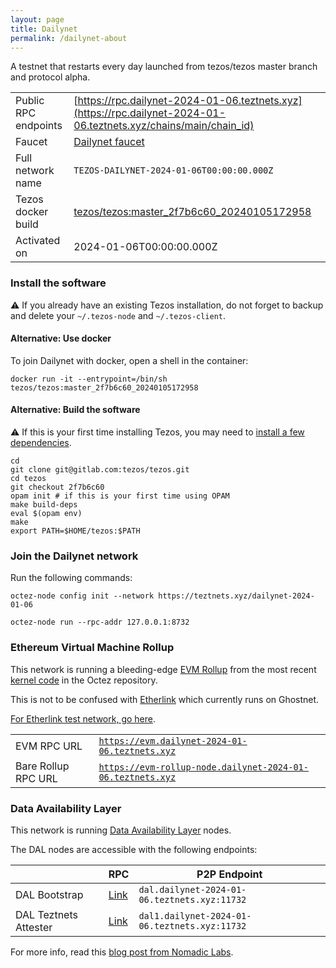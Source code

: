```yaml
---
layout: page
title: Dailynet
permalink: /dailynet-about
---
```


A testnet that restarts every day launched from tezos/tezos master branch and protocol alpha.

| | |
|-------|---------------------|
| Public RPC endpoints | [https://rpc.dailynet-2024-01-06.teztnets.xyz](https://rpc.dailynet-2024-01-06.teztnets.xyz/chains/main/chain_id)<br/> |
| Faucet | [Dailynet faucet](https://faucet.dailynet-2024-01-06.teztnets.xyz) |
| Full network name | `TEZOS-DAILYNET-2024-01-06T00:00:00.000Z` |
| Tezos docker build | [tezos/tezos:master_2f7b6c60_20240105172958](https://hub.docker.com/r/tezos/tezos/tags?page=1&ordering=last_updated&name=master_2f7b6c60_20240105172958) |
| Activated on | 2024-01-06T00:00:00.000Z |





### Install the software

⚠️  If you already have an existing Tezos installation, do not forget to backup and delete your `~/.tezos-node` and `~/.tezos-client`.



#### Alternative: Use docker

To join Dailynet with docker, open a shell in the container:

```
docker run -it --entrypoint=/bin/sh tezos/tezos:master_2f7b6c60_20240105172958
```

#### Alternative: Build the software

⚠️  If this is your first time installing Tezos, you may need to [install a few dependencies](https://tezos.gitlab.io/introduction/howtoget.html#setting-up-the-development-environment-from-scratch).

```
cd
git clone git@gitlab.com:tezos/tezos.git
cd tezos
git checkout 2f7b6c60
opam init # if this is your first time using OPAM
make build-deps
eval $(opam env)
make
export PATH=$HOME/tezos:$PATH
```

### Join the Dailynet network

Run the following commands:

```
octez-node config init --network https://teztnets.xyz/dailynet-2024-01-06

octez-node run --rpc-addr 127.0.0.1:8732
```


### Ethereum Virtual Machine Rollup

This network is running a bleeding-edge [EVM Rollup](https://docs.etherlink.com/welcome/what-is-etherlink) from the most recent [kernel code](https://gitlab.com/tezos/tezos/-/tree/master/etherlink) in the Octez repository.

This is not to be confused with [Etherlink](https://docs.etherlink.com/get-started/connect-your-wallet-to-etherlink) which currently runs on Ghostnet.

[For Etherlink test network, go here](https://docs.etherlink.com/get-started/connect-your-wallet-to-etherlink).

| | |
|-------|---------------------|
| EVM RPC URL | [`https://evm.dailynet-2024-01-06.teztnets.xyz`](https://evm.dailynet-2024-01-06.teztnets.xyz) |
| Bare Rollup RPC URL | [`https://evm-rollup-node.dailynet-2024-01-06.teztnets.xyz`](https://evm-rollup-node.dailynet-2024-01-06.teztnets.xyz/global/block/head) |




### Data Availability Layer

This network is running [Data Availability Layer](https://tezos.gitlab.io/shell/dal.html) nodes.


The DAL nodes are accessible with the following endpoints:

| | RPC | P2P Endpoint |
|------------|---------|--------------|
| DAL Bootstrap | [Link](https://dal-bootstrap-rpc.dailynet-2024-01-06.teztnets.xyz) | `dal.dailynet-2024-01-06.teztnets.xyz:11732` |
| DAL Teztnets Attester | [Link](https://dal-attester-rpc.dailynet-2024-01-06.teztnets.xyz) | `dal1.dailynet-2024-01-06.teztnets.xyz:11732` |


For more info, read this [blog post from Nomadic Labs](https://research-development.nomadic-labs.com/data-availability-layer-tezos.html).



